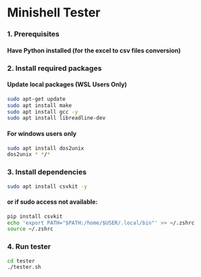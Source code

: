 # Minishell Tester

### 1. Prerequisites

#### Have Python installed (for the excel to csv files conversion)

### 2. Install required packages

#### Update local packages (WSL Users Only)

```bash
sudo apt-get update
sudo apt install make
sudo apt install gcc -y
sudo apt install libreadline-dev
```

#### For windows users only

```bash
sudo apt install dos2unix
dos2unix * */*
```

### 3. Install dependencies

```bash
sudo apt install csvkit -y
```

#### or if sudo access not available:

```bash
pip install csvkit
echo 'export PATH="$PATH:/home/$USER/.local/bin"' >> ~/.zshrc
source ~/.zshrc
```

### 4. Run tester

```bash
cd tester
./tester.sh
```
